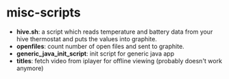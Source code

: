 misc-scripts
============

* **hive.sh**: a script which reads temperature and battery data from your hive thermostat and puts the values into graphite.
* **openfiles**: count number of open files and sent to graphite. 
* **generic_java_init_script**: init script for generic java app
* **titles**: fetch video from iplayer for offline viewing (probably doesn't work anymore)
